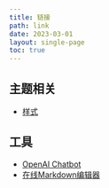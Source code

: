 ```yaml
---
title: 链接
path: link
date: 2023-03-01
layout: single-page
toc: true
---
```


## 主题相关
* [样式](/style)

## 工具
* [OpenAI Chatbot](/chat)
* [在线Markdown编辑器](/md)